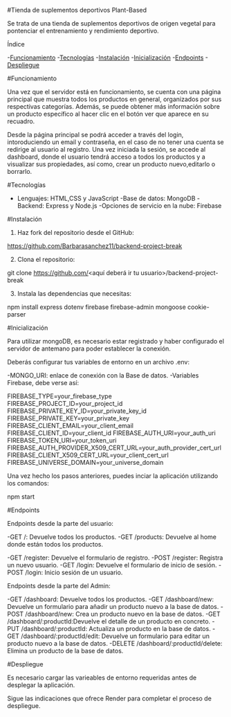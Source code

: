 #Tienda de suplementos deportivos Plant-Based

Se trata de una tienda de suplementos deportivos de origen vegetal para pontenciar el entrenamiento y rendimiento deportivo.

Índice

-[Funcionamiento](#Funcionamiento)
-[Tecnologías](#Tecnologías)
-[Instalación](#Instalación)
-[Inicialización](#Inicialización)
-[Endpoints](#Endpoints)
-[Despliegue](#Despliegue)

#Funcionamiento

Una vez que el servidor está en funcionamiento, se cuenta con una página principal que muestra todos los productos en general, organizados por sus respectivas categorías. Además, se puede obtener más información sobre un producto específico al hacer clic en el botón ver que aparece en su recuadro.

Desde la página principal se podrá acceder a través del login, intoroduciendo un email y contraseña, en el caso de no tener una cuenta se redirige al usuario al registro. Una vez iniciada la sesión, se accede al dashboard, donde el usuario tendrá acceso a todos los productos y a visualizar sus propiedades, así como, crear un producto nuevo,editarlo o borrarlo.


#Tecnologías

- Lenguajes: HTML,CSS y JavaScript
-Base de datos: MongoDB
-Backend: Express y Node.js
-Opciones de servicio en la nube: Firebase

#Instalación

1. Haz fork del repositorio desde el GitHub:

https://github.com/Barbarasanchez11/backend-project-break

2. Clona el repositorio:

git clone https://github.com/<aquí deberá ir tu usuario>/backend-project-break

3. Instala las dependencias que necesitas:

npm install express dotenv firebase firebase-admin mongoose cookie-parser


#Inicialización

Para utilizar mongoDB, es necesario estar registrado y haber configurado el servidor de antemano para poder establecer la conexión.

Deberás configurar tus variables de entorno en un archivo .env:

-MONGO_URI: enlace de conexión con la Base de datos.
-Variables Firebase, debe verse así:

FIREBASE_TYPE=your_firebase_type
FIREBASE_PROJECT_ID=your_project_id
FIREBASE_PRIVATE_KEY_ID=your_private_key_id
FIREBASE_PRIVATE_KEY=your_private_key
FIREBASE_CLIENT_EMAIL=your_client_email
FIREBASE_CLIENT_ID=your_client_id
FIREBASE_AUTH_URI=your_auth_uri
FIREBASE_TOKEN_URI=your_token_uri
FIREBASE_AUTH_PROVIDER_X509_CERT_URL=your_auth_provider_cert_url
FIREBASE_CLIENT_X509_CERT_URL=your_client_cert_url
FIREBASE_UNIVERSE_DOMAIN=your_universe_domain

Una vez hecho los pasos anteriores, puedes inciar la aplicación utilizando los comandos:

npm start


#Endpoints

Endpoints desde la parte del usuario:

-GET /: Devuelve todos los productos.
-GET /products: Devuelve al home donde están todos los productos.

-GET /register: Devuelve el formulario de registro.
-POST /register: Registra un nuevo usuario.
-GET /login: Devuelve el formulario de inicio de sesión.
-POST /login: Inicio sesión de un usuario.

Endpoints desde la parte del Admin:

-GET /dashboard: Devuelve todos los productos.
-GET /dashboard/new: Devuelve un formulario para añadir un producto nuevo a la base de datos.
-POST /dashboard/new: Crea un producto nuevo en la base de datos.
-GET /dashboard/:productId:Devuelve el detalle de un producto en concreto.
-PUT /dashboard/:productId: Actualiza un producto en la base de datos.
-GET /dashboard/:productId/edit: Devuelve un formulario para editar un producto nuevo a la base de datos.
-DELETE /dashboard/:productId/delete: Elimina un producto de la base de datos.

#Despliegue

Es necesario cargar las varieables de entorno requeridas antes de desplegar la aplicación.

Sigue las indicaciones que ofrece Render para completar el proceso de despliegue.